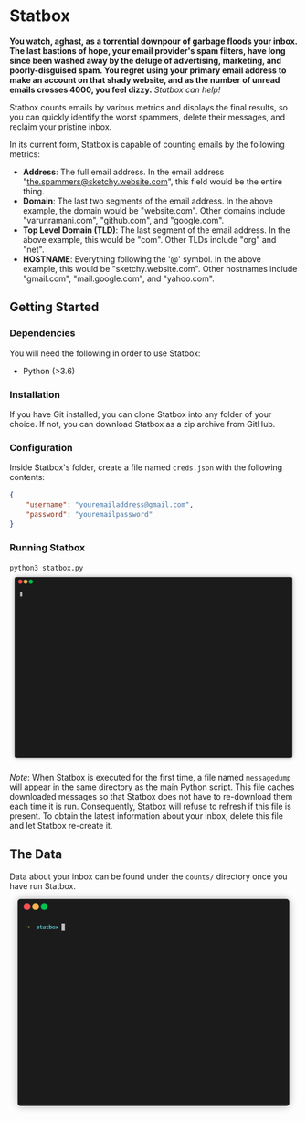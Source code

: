 # Statbox
**You watch, aghast, as a torrential downpour of garbage floods your inbox. The last bastions of hope, your email provider's spam filters, have long since been washed away by the deluge of advertising, marketing, and poorly-disguised spam. You regret using your primary email address to make an account on that shady website, and as the number of unread emails crosses 4000, you feel dizzy.** *Statbox can help!*

Statbox counts emails by various metrics and displays the final results, so you can quickly identify the worst spammers, delete their messages, and reclaim your pristine inbox.

In its current form, Statbox is capable of counting emails by the following metrics:
* **Address**: The full email address. In the email address "the.spammers@sketchy.website.com", this field would be the entire thing.
* **Domain**: The last two segments of the email address. In the above example, the domain would be "website.com". Other domains include "varunramani.com", "github.com", and "google.com".
* **Top Level Domain (TLD)**: The last segment of the email address. In the above example, this would be "com". Other TLDs include "org" and "net".
* **HOSTNAME**: Everything following the '@' symbol. In the above example, this would be "sketchy.website.com". Other hostnames include "gmail.com", "mail.google.com", and "yahoo.com".

## Getting Started
### Dependencies
You will need the following in order to use Statbox:
* Python (>3.6)
### Installation
If you have Git installed, you can clone Statbox into any folder of your choice. If not, 
you can download Statbox as a zip archive from GitHub.
### Configuration
Inside Statbox's folder, create a file named `creds.json` with the following contents:
```json
{
    "username": "youremailaddress@gmail.com",
    "password": "youremailpassword"
}
```

### Running Statbox
`python3 statbox.py`
![Running Statbox](gifs/use.gif)

*Note*:
When Statbox is executed for the first time, a file named `messagedump` will appear in the same directory as the main
Python script. This file caches downloaded messages so that Statbox does not have to re-download them each time it is 
run. Consequently, Statbox will refuse to refresh if this file is present. To obtain the latest information about 
your inbox, delete this file and let Statbox re-create it.

## The Data
Data about your inbox can be found under the `counts/` directory once you have run Statbox.
![Counts](gifs/counts.gif)